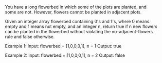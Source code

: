 You have a long flowerbed in which some of the plots are planted, and some are not. However, flowers cannot be planted in adjacent plots.

Given an integer array flowerbed containing 0's and 1's, where 0 means empty and 1 means not empty, and an integer n, return true if n new flowers can be planted in the flowerbed without violating the no-adjacent-flowers rule and false otherwise.

 

Example 1:
Input: flowerbed = [1,0,0,0,1], n = 1
Output: true


Example 2:
Input: flowerbed = [1,0,0,0,1], n = 2
Output: false